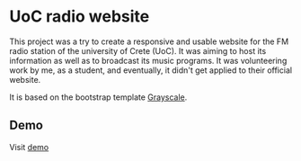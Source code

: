 # UoC radio website

This project was a try to create a responsive and usable website for the FM radio station of the university of Crete (UoC). It was aiming to host its information as well as to broadcast its music programs.
It was volunteering work by me, as a student, and eventually, it didn't get applied to their official website. 

It is based on the bootstrap template [Grayscale](https://startbootstrap.com/themes/grayscale/).

## Demo

Visit [demo](https://gtopsis.github.io/Uoc-radio-website/index.html)

